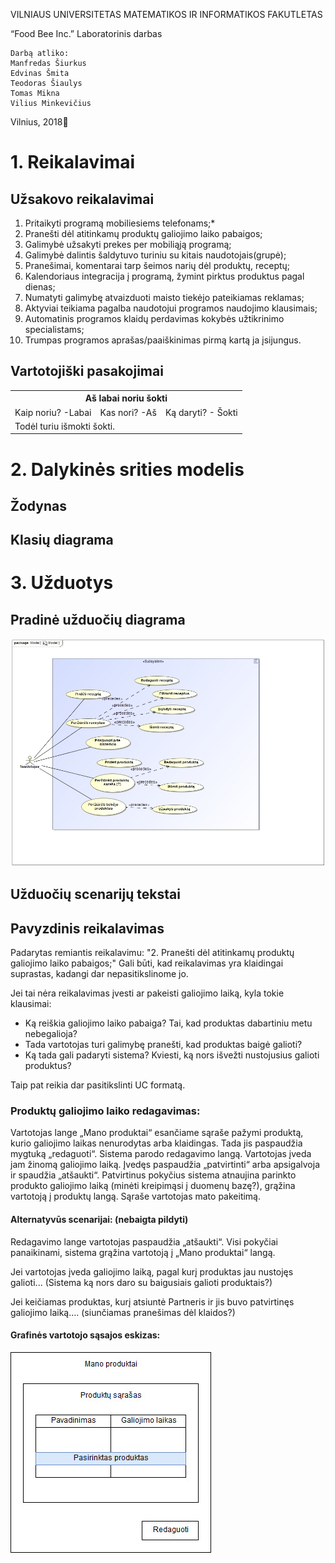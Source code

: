 VILNIAUS UNIVERSITETAS 
MATEMATIKOS IR INFORMATIKOS FAKUTLETAS

 “Food Bee Inc.”
Laboratorinis darbas

	Darbą atliko:
	Manfredas Šiurkus
  	Edvinas Šmita
  	Teodoras Šiaulys
  	Tomas Mikna
  	Vilius Minkevičius
	

Vilnius, 2018

# 1. Reikalavimai

## Užsakovo reikalavimai

 1. Pritaikyti programą mobiliesiems telefonams;*
 2. Pranešti dėl atitinkamų produktų galiojimo laiko pabaigos;
 3. Galimybė užsakyti prekes per mobiliąją programą;
 4. Galimybė dalintis šaldytuvo turiniu su kitais naudotojais(grupė);
 5. Pranešimai, komentarai tarp šeimos narių dėl produktų, receptų;
 6. Kalendoriaus integracija į programą, žymint pirktus produktus pagal dienas;
 7. Numatyti galimybę atvaizduoti maisto tiekėjo pateikiamas reklamas;
 8. Aktyviai teikiama pagalba naudotojui programos naudojimo klausimais;
 9. Automatinis programos klaidų perdavimas kokybės užtikrinimo specialistams;
 10. Trumpas programos aprašas/paaiškinimas pirmą kartą ja įsijungus.

## Vartotojiški pasakojimai

<table class="tg">
  <tr>
    <th class="tg-0pky" colspan="3">Aš labai noriu šokti</th>
  </tr>
  <tr>
    <td class="tg-0pky">Kaip noriu? -Labai</td>
    <td class="tg-0pky">Kas nori? -Aš</td>
    <td class="tg-0pky">Ką daryti? - Šokti</td>
  </tr>
  <tr>
    <td class="tg-0pky" colspan="3">Todėl turiu išmokti šokti.</td>
  </tr>
</table>


# 2. Dalykinės srities modelis

## Žodynas

## Klasių diagrama

# 3. Užduotys

## Pradinė užduočių diagrama

![užduočių diagrama](https://github.com/Tristanas/PSI2-Food-Bee-Inc/blob/master/Nuotraukos/UC-diagrama.jpg "Užduočių diagrama")

## Užduočių scenarijų tekstai

## Pavyzdinis reikalavimas

Padarytas remiantis reikalavimu: "2. Pranešti dėl atitinkamų produktų galiojimo laiko pabaigos;"
Gali būti, kad reikalavimas yra klaidingai suprastas, kadangi dar nepasitikslinome jo.

Jei tai nėra reikalavimas įvesti ar pakeisti galiojimo laiką, kyla tokie klausimai:
 - Ką reiškia galiojimo laiko pabaiga? Tai, kad produktas dabartiniu metu nebegalioja? 
 - Tada vartotojas turi galimybę pranešti, kad produktas baigė galioti? 
 - Ką tada gali padaryti sistema? Kviesti, ką nors išvežti nustojusius galioti produktus?

Taip pat reikia dar pasitikslinti UC formatą. 

### Produktų galiojimo laiko redagavimas:
Vartotojas lange „Mano produktai“ esančiame sąraše pažymi produktą, kurio galiojimo laikas nenurodytas arba klaidingas. Tada jis paspaudžia mygtuką „redaguoti“. Sistema parodo redagavimo langą. Vartotojas įveda jam žinomą galiojimo laiką. Įvedęs paspaudžia „patvirtinti“ arba apsigalvoja ir spaudžia „atšaukti“. Patvirtinus pokyčius sistema atnaujina parinkto produkto galiojimo laiką (minėti kreipimąsi į duomenų bazę?), grąžina vartotoją į produktų langą. Sąraše vartotojas mato pakeitimą.

#### Alternatyvūs scenarijai: (nebaigta pildyti)
Redagavimo lange vartotojas paspaudžia „atšaukti“. Visi pokyčiai panaikinami, sistema grąžina vartotoją į „Mano produktai“ langą.

Jei vartotojas įveda galiojimo laiką, pagal kurį produktas jau nustojęs galioti... (Sistema ką nors daro su baigusiais galioti produktais?)

Jei keičiamas produktas, kurį atsiuntė Partneris ir jis buvo patvirtinęs galiojimo laiką.... (siunčiamas pranešimas dėl klaidos?)

#### Grafinės vartotojo sąsajos eskizas:

![Mano produktai](https://github.com/Tristanas/PSI2-Food-Bee-Inc/blob/master/Nuotraukos/Mano%20produktai%20GUI.jpg "'Mano produktai langas'")
